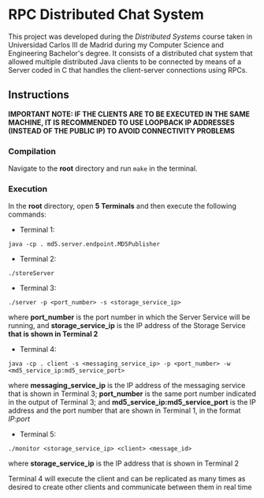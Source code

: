 # RPC Distributed Chat System

This project was developed during the _Distributed Systems_ course taken in Universidad Carlos III de Madrid during my Computer Science and Engineering Bachelor's degree. It consists of a distributed chat system that allowed multiple distributed Java clients to be connected by means of a Server coded in C that handles the client-server connections using RPCs.

## Instructions

__IMPORTANT NOTE: IF THE CLIENTS ARE TO BE EXECUTED IN THE SAME MACHINE, IT IS RECOMMENDED TO USE LOOPBACK IP ADDRESSES (INSTEAD OF THE PUBLIC IP) TO AVOID CONNECTIVITY PROBLEMS__

### Compilation

Navigate to the __root__ directory and run ``make`` in the terminal. 


### Execution

In the __root__ directory, open __5 Terminals__ and then execute the following commands:

* Terminal 1:
```
java -cp . md5.server.endpoint.MD5Publisher
```

* Terminal 2: 
```
./storeServer
```

* Terminal 3: 
```
./server -p <port_number> -s <storage_service_ip>
```
where __port_number__ is the port number in which the Server Service will be running, and __storage_service_ip__ is the IP address of the Storage Service __that is shown in Terminal 2__

* Terminal 4: 
```
java -cp . client -s <messaging_service_ip> -p <port_number> -w <md5_service_ip:md5_service_port>
```
where __messaging_service_ip__ is the IP address of the messaging service that is shown in Terminal 3; __port_number__ is the same port number indicated in the output of Terminal 3; and __md5_service_ip:md5_service_port__ is the IP address and the port number that are shown in Terminal 1, in the format _IP:port_

* Terminal 5:
```
./monitor <storage_service_ip> <client> <message_id>
```
where __storage_service_ip__ is the IP address that is shown in Terminal 2

Terminal 4 will execute the client and can be replicated as many times as desired to create other clients and communicate between them in real time
